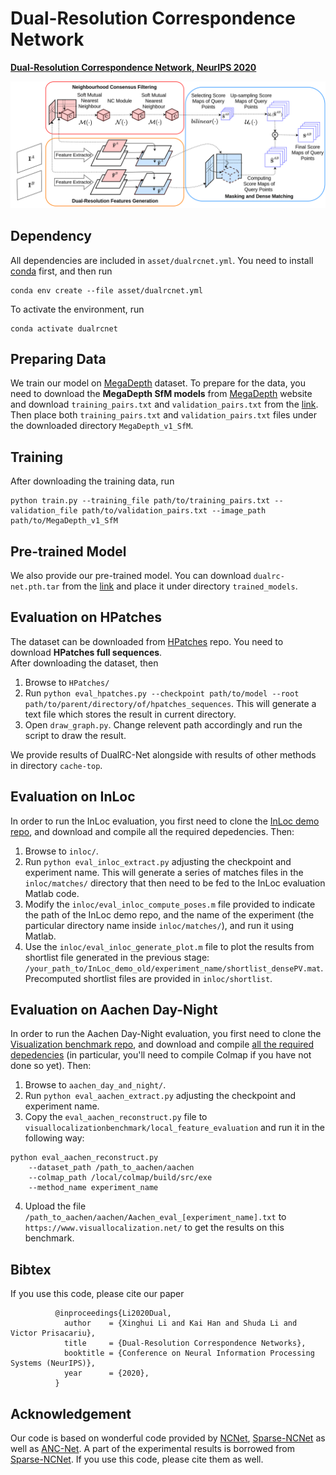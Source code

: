 # Dual-Resolution Correspondence Network
[**Dual-Resolution Correspondence Network, NeurIPS 2020**](https://dualrcnet.active.vision/)

![](asset/pipeline.png)
## Dependency
All dependencies are included in `asset/dualrcnet.yml`. You need to install [conda](https://docs.conda.io/en/latest/miniconda.html)
first, and then run
```
conda env create --file asset/dualrcnet.yml 
```
To activate the environment, run
```
conda activate dualrcnet
```
## Preparing Data
We train our model on [MegaDepth](https://www.cs.cornell.edu/projects/megadepth/) dataset. To prepare for the data, you need
to download the **MegaDepth SfM models** from [MegaDepth](https://www.cs.cornell.edu/projects/megadepth/) website and 
download `training_pairs.txt` and `validation_pairs.txt` from the [link](https://drive.google.com/drive/folders/1_Ha3xY_1u9Wpb7oV8rEr0Jy8mL3HGnp9?usp=sharing).
Then place both `training_pairs.txt` and `validation_pairs.txt` files under the downloaded directory `MegaDepth_v1_SfM`.

## Training
After downloading the training data, run
```
python train.py --training_file path/to/training_pairs.txt --validation_file path/to/validation_pairs.txt --image_path path/to/MegaDepth_v1_SfM
```

## Pre-trained Model
We also provide our pre-trained model. You can download `dualrc-net.pth.tar` from the [link](https://drive.google.com/drive/folders/1_Ha3xY_1u9Wpb7oV8rEr0Jy8mL3HGnp9?usp=sharing)
and place it under directory `trained_models`.

## Evaluation on HPatches
The dataset can be downloaded from [HPatches](https://github.com/hpatches/hpatches-dataset) repo. You need to download 
**HPatches full sequences**.\
After downloading the dataset, then
1. Browse to `HPatches/`
2. Run `python eval_hpatches.py --checkpoint path/to/model --root path/to/parent/directory/of/hpatches_sequences`. This will
generate a text file which stores the result in current directory.
3. Open `draw_graph.py`. Change relevent path accordingly and run the script to draw the result.

We provide results of DualRC-Net alongside with results of other methods in directory `cache-top`.

## Evaluation on InLoc
In order to run the InLoc evaluation, you first need to clone the [InLoc demo repo](https://github.com/HajimeTaira/InLoc_demo), and download and compile all the required depedencies. Then:

1. Browse to `inloc/`. 
2. Run `python eval_inloc_extract.py` adjusting the checkpoint and experiment name.
This will generate a series of matches files in the `inloc/matches/` directory that then need to be fed to the InLoc evaluation Matlab code. 
3. Modify the `inloc/eval_inloc_compute_poses.m` file provided to indicate the path of the InLoc demo repo, and the name of the experiment (the particular directory name inside `inloc/matches/`), and run it using Matlab.
4. Use the `inloc/eval_inloc_generate_plot.m` file to plot the results from shortlist file generated in the previous stage: `/your_path_to/InLoc_demo_old/experiment_name/shortlist_densePV.mat`. Precomputed shortlist files are provided in `inloc/shortlist`.

## Evaluation on Aachen Day-Night
In order to run the Aachen Day-Night evaluation, you first need to clone the [Visualization benchmark repo](https://github.com/tsattler/visuallocalizationbenchmark), and download and compile [all the required depedencies](https://github.com/tsattler/visuallocalizationbenchmark/tree/master/local_feature_evaluation) (in particular, you'll need to compile Colmap if you have not done so yet). Then:

1. Browse to `aachen_day_and_night/`. 
2. Run `python eval_aachen_extract.py` adjusting the checkpoint and experiment name.
3. Copy the `eval_aachen_reconstruct.py` file to `visuallocalizationbenchmark/local_feature_evaluation` and run it in the following way:

```
python eval_aachen_reconstruct.py 
	--dataset_path /path_to_aachen/aachen 
	--colmap_path /local/colmap/build/src/exe
	--method_name experiment_name
```
4. Upload the file `/path_to_aachen/aachen/Aachen_eval_[experiment_name].txt` to `https://www.visuallocalization.net/` to get the results on this benchmark.

## Bibtex
If you use this code, please cite our paper
```
          @inproceedings{Li2020Dual,
            author    = {Xinghui Li and Kai Han and Shuda Li and Victor Prisacariu},
            title     = {Dual-Resolution Correspondence Networks},
            booktitle = {Conference on Neural Information Processing Systems (NeurIPS)},
            year      = {2020},
          }
```

## Acknowledgement
Our code is based on wonderful code provided by [NCNet](https://www.di.ens.fr/willow/research/ncnet/), [Sparse-NCNet](https://www.di.ens.fr/willow/research/sparse-ncnet/)
as well as [ANC-Net](https://ancnet.active.vision/). A part of the experimental results is borrowed from [Sparse-NCNet](https://www.di.ens.fr/willow/research/sparse-ncnet/). 
If you use this code, please cite them as well.
